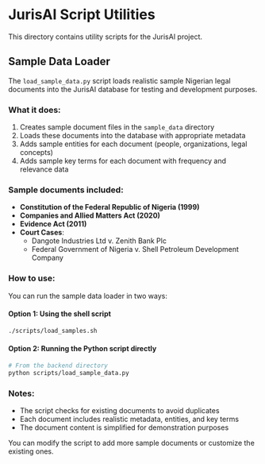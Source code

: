 # JurisAI Script Utilities

This directory contains utility scripts for the JurisAI project.

## Sample Data Loader

The `load_sample_data.py` script loads realistic sample Nigerian legal documents into the JurisAI database for testing and development purposes.

### What it does:

1. Creates sample document files in the `sample_data` directory
2. Loads these documents into the database with appropriate metadata
3. Adds sample entities for each document (people, organizations, legal concepts)
4. Adds sample key terms for each document with frequency and relevance data

### Sample documents included:

- **Constitution of the Federal Republic of Nigeria (1999)**
- **Companies and Allied Matters Act (2020)**
- **Evidence Act (2011)**
- **Court Cases**:
  - Dangote Industries Ltd v. Zenith Bank Plc
  - Federal Government of Nigeria v. Shell Petroleum Development Company

### How to use:

You can run the sample data loader in two ways:

#### Option 1: Using the shell script

```bash
./scripts/load_samples.sh
```

#### Option 2: Running the Python script directly

```bash
# From the backend directory
python scripts/load_sample_data.py
```

### Notes:

- The script checks for existing documents to avoid duplicates
- Each document includes realistic metadata, entities, and key terms
- The document content is simplified for demonstration purposes

You can modify the script to add more sample documents or customize the existing ones.
